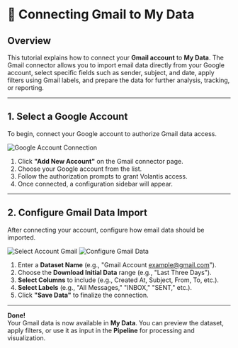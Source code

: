 # 📧 Connecting Gmail to My Data  

## Overview  
This tutorial explains how to connect your **Gmail account** to **My Data**. The Gmail connector allows you to import email data directly from your Google account, select specific fields such as sender, subject, and date, apply filters using Gmail labels, and prepare the data for further analysis, tracking, or reporting.

---

## 1. Select a Google Account  
To begin, connect your Google account to authorize Gmail data access.

![Google Account Connection](/vdata/documentation/mydata/connect-gmail.webp)  

1. Click **"Add New Account"** on the Gmail connector page.  
2. Choose your Google account from the list.  
3. Follow the authorization prompts to grant Volantis access.  
4. Once connected, a configuration sidebar will appear.

---

## 2. Configure Gmail Data Import  
After connecting your account, configure how email data should be imported.

![Select Account Gmail](/vdata/documentation/mydata/select-account-gmail.webp)  ![Configure Gmail Data](/vdata/documentation/mydata/configuration-gmail.webp)  

1. Enter a **Dataset Name** (e.g., "Gmail Account example@gmail.com").  
2. Choose the **Download Initial Data** range (e.g., "Last Three Days").  
3. **Select Columns** to include (e.g., Created At, Subject, From, To, etc.).  
4. **Select Labels** (e.g., "All Messages," "INBOX," "SENT," etc.).  
5. Click **"Save Data"** to finalize the connection.

---

**Done!**  
Your Gmail data is now available in **My Data**. You can preview the dataset, apply filters, or use it as input in the **Pipeline** for processing and visualization.